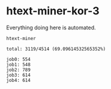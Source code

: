 # htext-miner-kor-3

Everything doing here is automated.

```
htext-miner

total: 3119/4514 (69.09614532565352%)

job0: 554
job1: 548
job2: 789
job3: 614
job4: 614
```